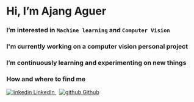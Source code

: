 # Hi, I’m Ajang Aguer
### I’m interested in ``Machine learning`` and ``Computer Vision``
### I'm currently working on a computer vision personal project
### I’m continuously learning and experimenting on new things
### How and where to find me
<p>
  <a href="https://www.linkedin.com/in/ajang-bul" rel="nofollow noreferrer">
    <img src="https://i.stack.imgur.com/gVE0j.png" alt="linkedin"> LinkedIn
  </a> &nbsp; 
  <a href="https://github.com/Ajang-aguer" rel="nofollow noreferrer">
    <img src="https://i.stack.imgur.com/tskMh.png" alt="github"> Github
  </a>
</p>

<!---
Ajang-aguer/Ajang-aguer is a ✨ special ✨ repository because its `README.md` (this file) appears on your GitHub profile.
You can click the Preview link to take a look at your changes.
--->
